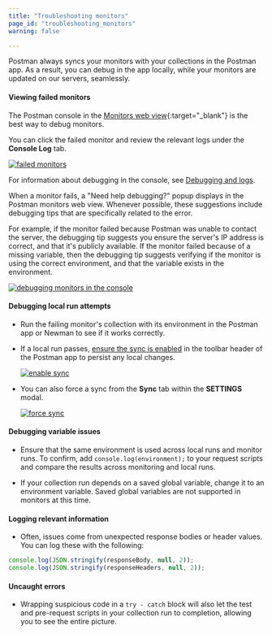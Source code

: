 ```yaml
---
title: "Troubleshooting monitors"
page_id: "troubleshooting_monitors"
warning: false

---
```


Postman always syncs your monitors with your collections in the Postman app. As a result, you can debug in the app locally, while your monitors are updated on our servers, seamlessly. 

#### Viewing failed monitors

The Postman console in the [Monitors web view](https://monitor.getpostman.com){:target="_blank"} is the best way to debug monitors. 

You can click the failed monitor and review the relevant logs under the **Console Log** tab. 

[![failed monitors](https://s3.amazonaws.com/postman-static-getpostman-com/postman-docs/monitor-failed.png)](https://s3.amazonaws.com/postman-static-getpostman-com/postman-docs/monitor-failed.png)

For information about debugging in the console, see [Debugging and logs](/docs/postman/sending_api_requests/debugging_and_logs).

When a monitor fails, a "Need help debugging?" popup displays in the Postman monitors web view. Whenever possible, these suggestions include debugging tips that are specifically related to the error. 

For example, if the monitor failed because Postman was unable to contact the server, the debugging tip suggests you ensure the server's IP address is correct, and that it's publicly available.  If the monitor failed because of a missing variable, then the debugging tip suggests verifying if the monitor is using the correct environment, and that the variable exists in the environment.

[![debugging monitors in the console](https://s3.amazonaws.com/postman-static-getpostman-com/postman-docs/monitoring-debugging.png)](https://s3.amazonaws.com/postman-static-getpostman-com/postman-docs/monitoring-debugging.png)


#### Debugging local run attempts

*   Run the failing monitor's collection with its environment in the Postman app or Newman to see if it works correctly.
*   If a local run passes, [ensure the sync is enabled](/docs/postman/launching_postman/syncing) in the toolbar header of the Postman app to persist any local changes.  
    
    [![enable sync](https://s3.amazonaws.com/postman-static-getpostman-com/postman-docs/WS-HeaderToolBar-insync.png)](https://s3.amazonaws.com/postman-static-getpostman-com/postman-docs/WS-HeaderToolBar-insync.png)
    
*   You can also force a sync from the **Sync** tab within the **SETTINGS** modal.  
    
    [![force sync](https://s3.amazonaws.com/postman-static-getpostman-com/postman-docs/59046046.png)](https://s3.amazonaws.com/postman-static-getpostman-com/postman-docs/59046046.png)

#### Debugging variable issues

*   Ensure that the same environment is used across local runs and monitor runs. To confirm, add ``console.log(environment);`` to your request scripts and compare the results across monitoring and local runs.

*   If your collection run depends on a saved global variable, change it to an environment variable. Saved global variables are not supported in monitors at this time.

#### Logging relevant information

*   Often, issues come from unexpected response bodies or header values. You can log these with the following:

```js
console.log(JSON.stringify(responseBody, null, 2));
console.log(JSON.stringify(responseHeaders, null, 2));
```


#### Uncaught errors

*   Wrapping suspicious code in a ``try - catch`` block will also let the test and pre-request scripts in your collection run to completion, allowing you to see the entire picture.
